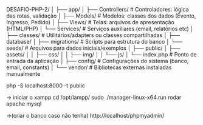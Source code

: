 DESAFIO-PHP-2/
│
├── app/
│   ├── Controllers/      # Controladores: lógica das rotas, validação
│   ├── Models/           # Modelos: classes dos dados (Evento, Ingresso, Pedido)
│   ├── Views/            # Telas: arquivos de apresentação (HTML/PHP)
│   └── Services/         # Serviços auxiliares (email, relatórios etc)
│
├── classes/              # Utilitários/adapters ou classes compartilhadas
│
├── database/
│   ├── migrations/       # Scripts para estrutura do banco
│   └── seeds/            # Arquivos para dados iniciais/exemplos
│
├── public/
│   ├── assets/
│   │   ├── css/
│   │   ├── img/
│   │   └── js/
│   └── index.php         # Ponto de entrada da aplicação
│
├── config/               # Configurações do sistema (banco, email, constants)
│
└── vendor/               # Bibliotecas externas instaladas manualmente


php -S localhost:8000 -t public

-> iniciar o xampp
	cd /opt/lampp/
	sudo ./manager-linux-x64.run
	rodar apache mysql

->(criar o banco caso não tenha)
http://localhost/phpmyadmin/